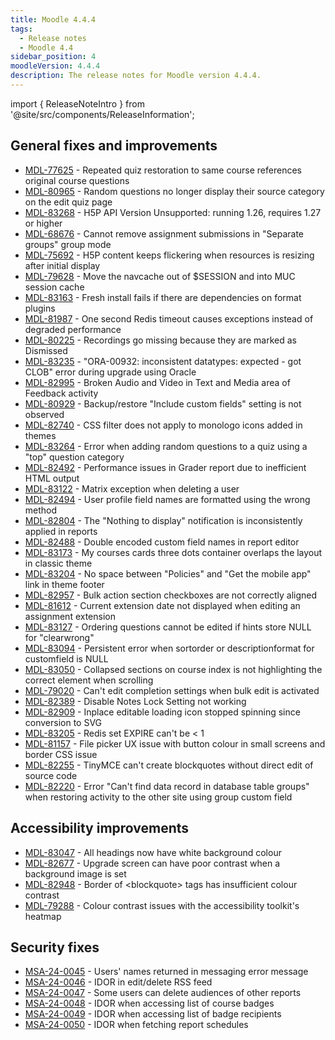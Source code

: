 ```yaml
---
title: Moodle 4.4.4
tags:
  - Release notes
  - Moodle 4.4
sidebar_position: 4
moodleVersion: 4.4.4
description: The release notes for Moodle version 4.4.4.
---
```


import { ReleaseNoteIntro } from '@site/src/components/ReleaseInformation';

<ReleaseNoteIntro releaseName={frontMatter.moodleVersion} />

## General fixes and improvements
<!-- cspell:disable -->
- [MDL-77625](https://moodle.atlassian.net/browse/MDL-77625) - Repeated quiz restoration to same course references original course questions
- [MDL-80965](https://moodle.atlassian.net/browse/MDL-80965) - Random questions no longer display their source category on the edit quiz page
- [MDL-83268](https://moodle.atlassian.net/browse/MDL-83268) - H5P API Version Unsupported: running 1.26, requires 1.27 or higher
- [MDL-68676](https://moodle.atlassian.net/browse/MDL-68676) - Cannot remove assignment submissions in "Separate groups" group mode
- [MDL-75692](https://moodle.atlassian.net/browse/MDL-75692) - H5P content keeps flickering when resources is resizing after initial display
- [MDL-79628](https://moodle.atlassian.net/browse/MDL-79628) - Move the navcache out of $SESSION and into MUC session cache
- [MDL-83163](https://moodle.atlassian.net/browse/MDL-83163) - Fresh install fails if there are dependencies on format plugins
- [MDL-81987](https://moodle.atlassian.net/browse/MDL-81987) - One second Redis timeout causes exceptions instead of degraded performance
- [MDL-80225](https://moodle.atlassian.net/browse/MDL-80225) - Recordings go missing because they are marked as Dismissed
- [MDL-83235](https://moodle.atlassian.net/browse/MDL-83235) - "ORA-00932: inconsistent datatypes: expected - got CLOB" error during upgrade using Oracle
- [MDL-82995](https://moodle.atlassian.net/browse/MDL-82995) - Broken Audio and Video in Text and Media area of Feedback activity
- [MDL-80929](https://moodle.atlassian.net/browse/MDL-80929) - Backup/restore "Include custom fields" setting is not observed
- [MDL-82740](https://moodle.atlassian.net/browse/MDL-82740) - CSS filter does not apply to monologo icons added in themes
- [MDL-83264](https://moodle.atlassian.net/browse/MDL-83264) - Error when adding random questions to a quiz using a "top" question category
- [MDL-82492](https://moodle.atlassian.net/browse/MDL-82492) - Performance issues in Grader report due to inefficient HTML output
- [MDL-83122](https://moodle.atlassian.net/browse/MDL-83122) - Matrix exception when deleting a user
- [MDL-82494](https://moodle.atlassian.net/browse/MDL-82494) - User profile field names are formatted using the wrong method
- [MDL-82804](https://moodle.atlassian.net/browse/MDL-82804) - The "Nothing to display" notification is inconsistently applied in reports
- [MDL-82488](https://moodle.atlassian.net/browse/MDL-82488) - Double encoded custom field names in report editor
- [MDL-83173](https://moodle.atlassian.net/browse/MDL-83173) - My courses cards three dots container overlaps the layout in classic theme
- [MDL-83204](https://moodle.atlassian.net/browse/MDL-83204) - No space between "Policies" and "Get the mobile app" link in theme footer
- [MDL-82957](https://moodle.atlassian.net/browse/MDL-82957) - Bulk action section checkboxes are not correctly aligned
- [MDL-81612](https://moodle.atlassian.net/browse/MDL-81612) - Current extension date not displayed when editing an assignment extension
- [MDL-83127](https://moodle.atlassian.net/browse/MDL-83127) - Ordering questions cannot be edited if hints store NULL for "clearwrong"
- [MDL-83094](https://moodle.atlassian.net/browse/MDL-83094) - Persistent error when sortorder or descriptionformat for customfield is NULL
- [MDL-83050](https://moodle.atlassian.net/browse/MDL-83050) - Collapsed sections on course index is not highlighting the correct element when scrolling
- [MDL-79020](https://moodle.atlassian.net/browse/MDL-79020) - Can't edit completion settings when bulk edit is activated
- [MDL-82389](https://moodle.atlassian.net/browse/MDL-82389) - Disable Notes Lock Setting not working
- [MDL-82909](https://moodle.atlassian.net/browse/MDL-82909) - Inplace editable loading icon stopped spinning since conversion to SVG
- [MDL-83205](https://moodle.atlassian.net/browse/MDL-83205) - Redis set EXPIRE can't be < 1
- [MDL-81157](https://moodle.atlassian.net/browse/MDL-81157) - File picker UX issue with button colour in small screens and border CSS issue
- [MDL-82255](https://moodle.atlassian.net/browse/MDL-82255) - TinyMCE can't create blockquotes without direct edit of source code
- [MDL-82220](https://moodle.atlassian.net/browse/MDL-82220) - Error "Can't find data record in database table groups" when restoring activity to the other site using group custom field
<!-- cspell:enable -->

## Accessibility improvements
<!-- cspell:disable -->
- [MDL-83047](https://moodle.atlassian.net/browse/MDL-83047) - All headings now have white background colour
- [MDL-82677](https://moodle.atlassian.net/browse/MDL-82677) - Upgrade screen can have poor contrast when a background image is set
- [MDL-82948](https://moodle.atlassian.net/browse/MDL-82948) - Border of &lt;blockquote&gt; tags has insufficient colour contrast
- [MDL-79288](https://moodle.atlassian.net/browse/MDL-79288) - Colour contrast issues with the accessibility toolkit's heatmap
<!-- cspell:enable -->

## Security fixes
<!-- cspell:disable -->
- [MSA-24-0045](https://moodle.org/mod/forum/discuss.php?d=462874) - Users' names returned in messaging error message
- [MSA-24-0046](https://moodle.org/mod/forum/discuss.php?d=462876) - IDOR in edit/delete RSS feed
- [MSA-24-0047](https://moodle.org/mod/forum/discuss.php?d=462877) - Some users can delete audiences of other reports
- [MSA-24-0048](https://moodle.org/mod/forum/discuss.php?d=462878) - IDOR when accessing list of course badges
- [MSA-24-0049](https://moodle.org/mod/forum/discuss.php?d=462879) - IDOR when accessing list of badge recipients
- [MSA-24-0050](https://moodle.org/mod/forum/discuss.php?d=462880) - IDOR when fetching report schedules
<!-- cspell:enable -->
